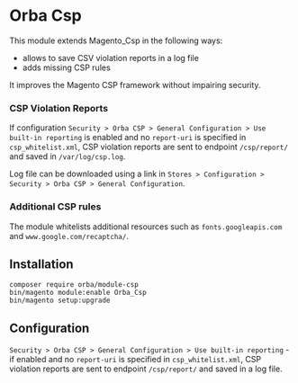 # Orba Csp

This module extends Magento_Csp in the following ways:
- allows to save CSV violation reports in a log file
- adds missing CSP rules

It improves the Magento CSP framework without impairing security.

### CSP Violation Reports

If configuration `Security > Orba CSP > General Configuration > Use built-in reporting` is enabled and no `report-uri` is specified in `csp_whitelist.xml`, CSP violation reports are sent to endpoint `/csp/report/` and saved in `/var/log/csp.log`.

Log file can be downloaded using a link in  `Stores > Configuration > Security > Orba CSP > General Configuration`.

### Additional CSP rules

The module whitelists additional resources such as `fonts.googleapis.com` and `www.google.com/recaptcha/`.

## Installation

```
composer require orba/module-csp
bin/magento module:enable Orba_Csp
bin/magento setup:upgrade
```

## Configuration

`Security > Orba CSP > General Configuration > Use built-in reporting` - if enabled and no `report-uri` is specified in `csp_whitelist.xml`, CSP violation reports are sent to endpoint `/csp/report/` and saved in a log file.
